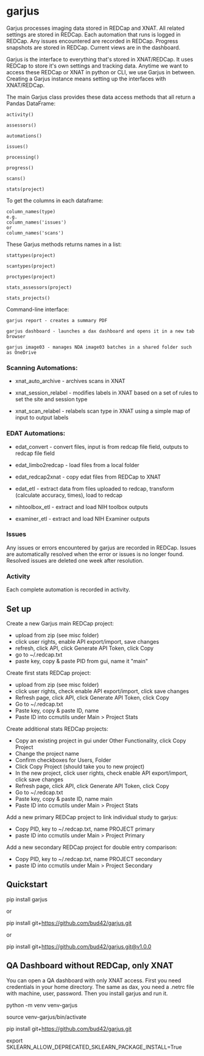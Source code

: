 # garjus

Garjus processes imaging data stored in REDCap and XNAT. All related settings are stored in REDCap. Each automation that runs is logged in REDCap. Any issues encountered are recorded in REDCap. Progress snapshots are stored in REDCap. Current views are in the dashboard.


Garjus is the interface to everything that's stored in XNAT/REDCap. It uses
REDCap to store it's own settings and tracking data. Anytime we want to
access these REDCap or XNAT in python or CLI, we use Garjus in between.
Creating a Garjus instance means setting up the interfaces with XNAT/REDCap.


The main Garjus class provides these data access methods that 
all return a Pandas DataFrame:

```
activity()

assessors()

automations()

issues()

processing()

progress()

scans()

stats(project)
```


To get the columns in each dataframe:

```
column_names(type)
e.g. 
column_names('issues')
or
column_names('scans')
```


These Garjus methods returns names in a list:

```
stattypes(project)

scantypes(project)

proctypes(project)

stats_assessors(project)

stats_projects()

```

Command-line interface:

```
garjus report - creates a summary PDF

garjus dashboard - launches a dax dashboard and opens it in a new tab browser

garjus image03 - manages NDA image03 batches in a shared folder such as OneDrive

```

### Scanning Automations:

  - xnat\_auto\_archive - archives scans in XNAT

  - xnat\_session\_relabel - modifies labels in XNAT based on a set of rules to set the site and session type

  - xnat\_scan\_relabel - relabels scan type in XNAT using a simple map of input to output labels


### EDAT Automations:

  - edat_convert - convert files, input is from redcap file field, outputs to redcap file field

  - edat_limbo2redcap - load files from a local folder

  - edat_redcap2xnat - copy edat files from REDCap to XNAT

  - edat_etl - extract data from files uploaded to redcap, transform (calculate accuracy, times), load to redcap

  - nihtoolbox_etl - extract and load NIH toolbox outputs

  - examiner_etl - extract and load NIH Examiner outputs

### Issues
Any issues or errors encountered by garjus are recorded in REDCap.
Issues are automatically resolved when the error or issues is no longer found.
Resolved issues are deleted one week after resolution.

### Activity
Each complete automation is recorded in activity.



## Set up

Create a new Garjus main REDCap project:

  - upload from zip (see misc folder)
  - click user rights, enable API export/import, save changes
  - refresh, click API, click Generate API Token, click Copy
  - go to ~/.redcap.txt
  - paste key, copy & paste PID from gui, name it "main"

Create first stats REDCap project:

  - upload from zip (see misc folder)
  - click user rights, check enable API export/import, click save changes
  - Refresh page, click API, click Generate API Token, click Copy
  - Go to ~/.redcap.txt
  - Paste key, copy & paste ID, name
  - Paste ID into ccmutils under Main > Project Stats

Create additional stats REDCap projects:

  - Copy an existing project in gui under Other Functionality, click Copy Project
  - Change the project name
  - Confirm checkboxes for Users, Folder
  - Click Copy Project (should take you to new project)
  - In the new project, click user rights, check enable API export/import, click save changes
  - Refresh page, click API, click Generate API Token, click Copy
  - Go to ~/.redcap.txt
  - Paste key, copy & paste ID, name main
  - Paste ID into ccmutils under Main > Project Stats


Add a new primary REDCap project to link individual study to garjus:
  
  - Copy PID, key to ~/.redcap.txt, name PROJECT primary
  - paste ID into ccmutils under Main > Project Primary


Add a new secondary REDCap project for double entry comparison:
  
  - Copy PID, key to ~/.redcap.txt, name PROJECT secondary 
  - paste ID into ccmutils under Main > Project Secondary

## Quickstart

pip install garjus

or

pip install git+https://github.com/bud42/garjus.git

or

pip install git+https://github.com/bud42/garjus.git@v1.0.0

## QA Dashboard without REDCap, only XNAT


You can open a QA dashboard with only XNAT access. First you need credentials in
your home directory. The same as dax, you need a .netrc file with machine, user, password.
Then you install garjus and run it.


python -m venv venv-garjus


source venv-garjus/bin/activate


pip install git+https://github.com/bud42/garjus.git


export SKLEARN_ALLOW_DEPRECATED_SKLEARN_PACKAGE_INSTALL=True

